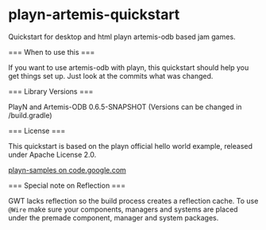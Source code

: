 playn-artemis-quickstart
=========================

Quickstart for desktop and html playn artemis-odb based jam games.

=== When to use this ===

If you want to use artemis-odb with playn, this quickstart should
help you get things set up. Just look at the commits what was changed.

=== Library Versions ===

PlayN and Artemis-ODB 0.6.5-SNAPSHOT
(Versions can be changed in /build.gradle)

=== License ===

This quickstart is based on the playn official hello world example, released 
under Apache License 2.0.

[playn-samples on code.google.com](https://code.google.com/p/playn-samples/)

=== Special note on Reflection ===

GWT lacks reflection so the build process creates a reflection cache. To use
```@Wire``` make sure your components, managers and systems are placed under
the premade component, manager and system packages.